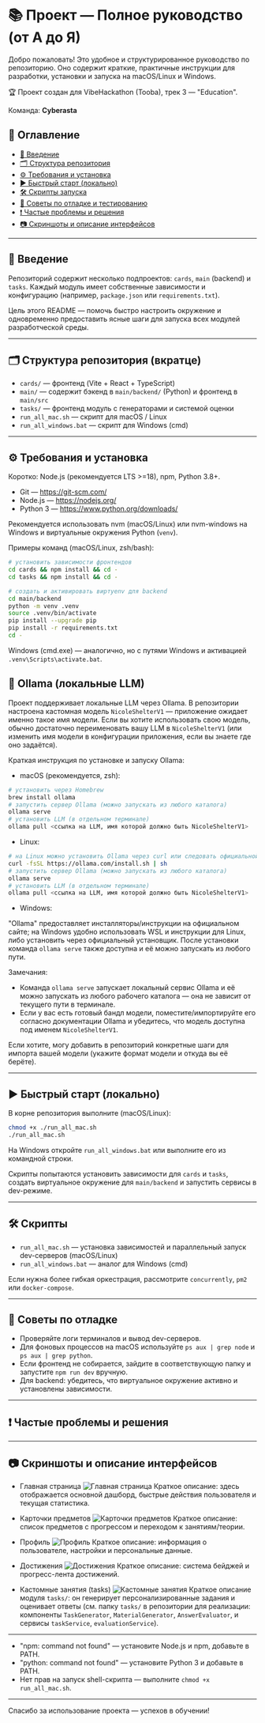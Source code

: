 # 📚 Проект — Полное руководство (от А до Я)

Добро пожаловать! Это удобное и структурированное руководство по репозиторию. Оно содержит краткие, практичные инструкции для разработки, установки и запуска на macOS/Linux и Windows.

🏆 Проект создан для VibeHackathon (Tooba), трек 3 — "Education".

Команда: **Cyberasta**

## 🧭 Оглавление

- [📘 Введение](#intro)
- [🗂 Структура репозитория](#structure)
- [⚙️ Требования и установка](#requirements)
- [▶️ Быстрый старт (локально)](#quick-start)
- [🛠️ Скрипты запуска](#scripts)
- [🐞 Советы по отладке и тестированию](#debug)
- [❗ Частые проблемы и решения](#issues)
- [📷 Скриншоты и описание интерфейсов](#screenshots)

---

## <a id="intro"></a> 📘 Введение

Репозиторий содержит несколько подпроектов: `cards`, `main` (backend) и `tasks`. Каждый модуль имеет собственные зависимости и конфигурацию (например, `package.json` или `requirements.txt`).

Цель этого README — помочь быстро настроить окружение и одновременно предоставить ясные шаги для запуска всех модулей разработческой среды.

---

## <a id="structure"></a> 🗂 Структура репозитория (вкратце)

- `cards/` — фронтенд (Vite + React + TypeScript)
- `main/` — содержит бэкенд в `main/backend/` (Python) и фронтенд в `main/src`
- `tasks/` — фронтенд модуль с генераторами и системой оценки
- `run_all_mac.sh` — скрипт для macOS / Linux
- `run_all_windows.bat` — скрипт для Windows (cmd)

---

## <a id="requirements"></a> ⚙️ Требования и установка

Коротко: Node.js (рекомендуется LTS >=18), npm, Python 3.8+.

- Git — https://git-scm.com/
- Node.js — https://nodejs.org/
- Python 3 — https://www.python.org/downloads/

Рекомендуется использовать nvm (macOS/Linux) или nvm-windows на Windows и виртуальные окружения Python (`venv`).

Примеры команд (macOS/Linux, zsh/bash):

```bash
# установить зависимости фронтендов
cd cards && npm install && cd -
cd tasks && npm install && cd -

# создать и активировать виртуenv для backend
cd main/backend
python -m venv .venv
source .venv/bin/activate
pip install --upgrade pip
pip install -r requirements.txt
cd -
```

Windows (cmd.exe) — аналогично, но с путями Windows и активацией `.venv\Scripts\activate.bat`.

## 🧠 Ollama (локальные LLM)

Проект поддерживает локальные LLM через Ollama. В репозитории настроена кастомная модель `NicoleShelterV1` — приложение ожидает именно такое имя модели. Если вы хотите использовать свою модель, обычно достаточно переименовать вашу LLM в `NicoleShelterV1` (или изменить имя модели в конфигурации приложения, если вы знаете где оно задаётся).

Краткая инструкция по установке и запуску Ollama:

- macOS (рекомендуется, zsh):

```bash
# установить через Homebrew
brew install ollama
# запустить сервер Ollama (можно запускать из любого каталога)
ollama serve
# установить LLM (в отдельном терминале)
ollama pull <ссылка на LLM, имя которой должно быть NicoleShelterV1>
```

- Linux:

```bash
# на Linux можно установить Ollama через curl или следовать официальной инструкции для вашей дистрибуции
curl -fsSL https://ollama.com/install.sh | sh
# запустить сервер Ollama (можно запускать из любого каталога)
ollama serve
# установить LLM (в отдельном терминале)
ollama pull <ссылка на LLM, имя которой должно быть NicoleShelterV1>
```

- Windows:

"Ollama" предоставляет инсталляторы/инструкции на официальном сайте; на Windows удобно использовать WSL и инструкции для Linux, либо установить через официальный установщик. После установки команда `ollama serve` также доступна и её можно запускать из любого пути.

Замечания:
- Команда `ollama serve` запускает локальный сервис Ollama и её можно запускать из любого рабочего каталога — она не зависит от текущего пути в терминале.
- Если у вас есть готовый бандл модели, поместите/импортируйте его согласно документации Ollama и убедитесь, что модель доступна под именем `NicoleShelterV1`.

Если хотите, могу добавить в репозиторий конкретные шаги для импорта вашей модели (укажите формат модели и откуда вы её берёте).

---

## <a id="quick-start"></a> ▶️ Быстрый старт (локально)

В корне репозитория выполните (macOS/Linux):

```bash
chmod +x ./run_all_mac.sh
./run_all_mac.sh
```

На Windows откройте `run_all_windows.bat` или выполните его из командной строки.

Скрипты попытаются установить зависимости для `cards` и `tasks`, создать виртуальное окружение для `main/backend` и запустить сервисы в dev-режиме.

---

## <a id="scripts"></a> 🛠️ Скрипты

- `run_all_mac.sh` — установка зависимостей и параллельный запуск dev-серверов (macOS/Linux)
- `run_all_windows.bat` — аналог для Windows (cmd)

Если нужна более гибкая оркестрация, рассмотрите `concurrently`, `pm2` или `docker-compose`.

---

## <a id="debug"></a> 🐞 Советы по отладке

- Проверяйте логи терминалов и вывод dev-серверов.
- Для фоновых процессов на macOS используйте `ps aux | grep node` и `ps aux | grep python`.
- Если фронтенд не собирается, зайдите в соответствующую папку и запустите `npm run dev` вручную.
- Для backend: убедитесь, что виртуальное окружение активно и установлены зависимости.

---

## <a id="issues"></a> ❗ Частые проблемы и решения

---

## <a id="screenshots"></a> 📷 Скриншоты и описание интерфейсов

- Главная страница
		![Главная страница](./screenshots/main.jpg)
	Краткое описание: здесь отображается основной дашборд, быстрые действия пользователя и текущая статистика.

- Карточки предметов
		![Карточки предметов](./screenshots/subjects.jpg)
	Краткое описание: список предметов с прогрессом и переходом к занятиям/теории.

- Профиль
		![Профиль](./screenshots/profile.jpg)
	Краткое описание: информация о пользователе, настройки и персональные данные.

- Достижения
		![Достижения](screenshots/achievements.jpg)
	Краткое описание: система бейджей и прогресс-лента достижений.

- Кастомные занятия (tasks)
		![Кастомные занятия](screenshots/custom_tasks.jpg)
	Краткое описание модуля `tasks/`: он генерирует персонализированные задания и оценивает ответы (см. папку `tasks/` в репозитории для реализации: компоненты `TaskGenerator`, `MaterialGenerator`, `AnswerEvaluator`, и сервисы `taskService`, `evaluationService`).

---

- "npm: command not found" — установите Node.js и npm, добавьте в PATH.
- "python: command not found" — установите Python 3 и добавьте в PATH.
- Нет прав на запуск shell-скрипта — выполните `chmod +x run_all_mac.sh`.

---

Спасибо за использование проекта — успехов в обучении!
